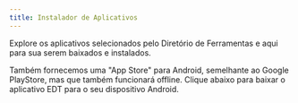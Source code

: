 ```yaml
---
title: Instalador de Aplicativos
---
```


Explore os aplicativos selecionados pelo <app-button :inline="true" localurl=":8086/all/https://www.earthdefenderstoolkit.com/toolfinder?lang=es">Diretório de Ferramentas</app-button>
</app-button> e aqui para sua serem baixados e instalados.

Também fornecemos uma "App Store" para Android, semelhante ao Google PlayStore, mas que também funcionará offline. Clique abaixo para baixar o aplicativo EDT para o seu dispositivo Android.
